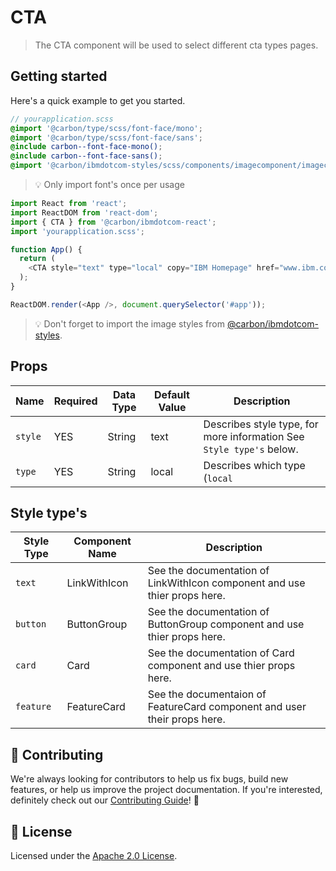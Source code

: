 # CTA

> The CTA component will be used to select different cta types pages.

## Getting started

Here's a quick example to get you started.

```scss
// yourapplication.scss
@import '@carbon/type/scss/font-face/mono';
@import '@carbon/type/scss/font-face/sans';
@include carbon--font-face-mono();
@include carbon--font-face-sans();
@import '@carbon/ibmdotcom-styles/scss/components/imagecomponent/imagecomponent';
```

> 💡 Only import font's once per usage

```javascript
import React from 'react';
import ReactDOM from 'react-dom';
import { CTA } from '@carbon/ibmdotcom-react';
import 'yourapplication.scss';

function App() {
  return (
    <CTA style="text" type="local" copy="IBM Homepage" href="www.ibm.com" />
  );
}

ReactDOM.render(<App />, document.querySelector('#app'));
```

> 💡 Don't forget to import the image styles from
> [@carbon/ibmdotcom-styles](https://github.com/carbon-design-system/ibm-dotcom-library/blob/master/packages/styles).

## Props

| Name    | Required | Data Type | Default Value | Description                                                          |
| ------- | -------- | --------- | ------------- | -------------------------------------------------------------------- |
| `style` | YES      | String    | text          | Describes style type, for more information See `Style type's` below. |
| `type`  | YES      | String    | local         | Describes which type (`local`                                        | `jump` | `external`) icon. |

## Style type's

| Style Type | Component Name | Description                                                               |
| ---------- | -------------- | ------------------------------------------------------------------------- |
| `text`     | LinkWithIcon   | See the documentation of LinkWithIcon component and use thier props here. |
| `button`   | ButtonGroup    | See the documentation of ButtonGroup component and use thier props here.  |
| `card`     | Card           | See the documentation of Card component and use thier props here.         |
| `feature`  | FeatureCard    | See the documentaion of FeatureCard component and user their props here.  |

## 🙌 Contributing

We're always looking for contributors to help us fix bugs, build new features,
or help us improve the project documentation. If you're interested, definitely
check out our
[Contributing Guide](https://github.com/carbon-design-system/ibm-dotcom-library/blob/master/.github/CONTRIBUTING.md)!
👀

## 📝 License

Licensed under the
[Apache 2.0 License](https://github.com/carbon-design-system/ibm-dotcom-library/blob/master/LICENSE).
